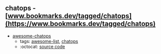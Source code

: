 chatops - [www.bookmarks.dev/tagged/chatops](https://www.bookmarks.dev/tagged/chatops)
---
* [awesome-chatops](https://github.com/exAspArk/awesome-chatops#readme)
    * tags: [awesome-list](../tagged/awesome-list.md), [chatops](../tagged/chatops.md)
    * :octocat: [source code](https://github.com/exAspArk/awesome-chatops#readme)
